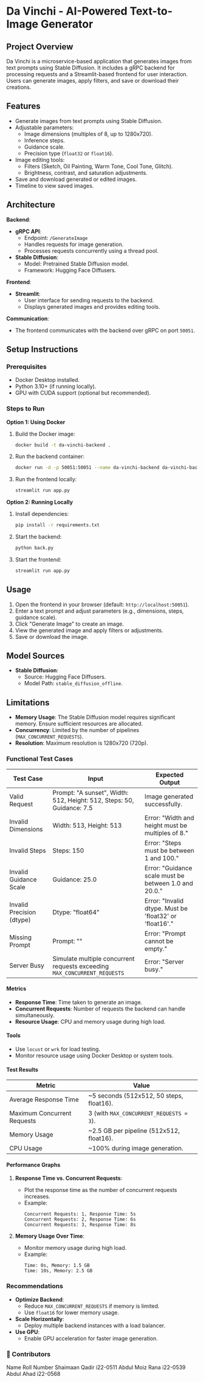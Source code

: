 # Da Vinchi - AI-Powered Text-to-Image Generator

## Project Overview
Da Vinchi is a microservice-based application that generates images from text prompts using Stable Diffusion. It includes a gRPC backend for processing requests and a Streamlit-based frontend for user interaction. Users can generate images, apply filters, and save or download their creations.

## Features
- Generate images from text prompts using Stable Diffusion.
- Adjustable parameters:
  - Image dimensions (multiples of 8, up to 1280x720).
  - Inference steps.
  - Guidance scale.
  - Precision type (`float32` or `float16`).
- Image editing tools:
  - Filters (Sketch, Oil Painting, Warm Tone, Cool Tone, Glitch).
  - Brightness, contrast, and saturation adjustments.
- Save and download generated or edited images.
- Timeline to view saved images.

## Architecture
**Backend**:
- **gRPC API**:
  - Endpoint: `/GenerateImage`
  - Handles requests for image generation.
  - Processes requests concurrently using a thread pool.
- **Stable Diffusion**:
  - Model: Pretrained Stable Diffusion model.
  - Framework: Hugging Face Diffusers.

**Frontend**:
- **Streamlit**:
  - User interface for sending requests to the backend.
  - Displays generated images and provides editing tools.

**Communication**:
- The frontend communicates with the backend over gRPC on port `50051`.

## Setup Instructions

### Prerequisites
- Docker Desktop installed.
- Python 3.10+ (if running locally).
- GPU with CUDA support (optional but recommended).

### Steps to Run

**Option 1: Using Docker**
1. Build the Docker image:
   ```bash
   docker build -t da-vinchi-backend .
   ```
2. Run the backend container:
   ```bash
   docker run -d -p 50051:50051 --name da-vinchi-backend da-vinchi-backend
   ```
3. Run the frontend locally:
   ```bash
   streamlit run app.py
   ```

**Option 2: Running Locally**
1. Install dependencies:
   ```bash
   pip install -r requirements.txt
   ```
2. Start the backend:
   ```bash
   python back.py
   ```
3. Start the frontend:
   ```bash
   streamlit run app.py
   ```

## Usage
1. Open the frontend in your browser (default: `http://localhost:50051`).
2. Enter a text prompt and adjust parameters (e.g., dimensions, steps, guidance scale).
3. Click "Generate Image" to create an image.
4. View the generated image and apply filters or adjustments.
5. Save or download the image.

## Model Sources
- **Stable Diffusion**:
  - Source: Hugging Face Diffusers.
  - Model Path: `stable_diffusion_offline`.

## Limitations
- **Memory Usage**: The Stable Diffusion model requires significant memory. Ensure sufficient resources are allocated.
- **Concurrency**: Limited by the number of pipelines (`MAX_CONCURRENT_REQUESTS`).
- **Resolution**: Maximum resolution is 1280x720 (720p).


### Functional Test Cases
| **Test Case**                | **Input**                                                                 | **Expected Output**                                                                 |
|-------------------------------|---------------------------------------------------------------------------|-------------------------------------------------------------------------------------|
| Valid Request                | Prompt: "A sunset", Width: 512, Height: 512, Steps: 50, Guidance: 7.5     | Image generated successfully.                                                      |
| Invalid Dimensions           | Width: 513, Height: 513                                                  | Error: "Width and height must be multiples of 8."                                  |
| Invalid Steps                | Steps: 150                                                               | Error: "Steps must be between 1 and 100."                                          |
| Invalid Guidance Scale       | Guidance: 25.0                                                           | Error: "Guidance scale must be between 1.0 and 20.0."                              |
| Invalid Precision (dtype)    | Dtype: "float64"                                                         | Error: "Invalid dtype. Must be 'float32' or 'float16'."                            |
| Missing Prompt               | Prompt: ""                                                               | Error: "Prompt cannot be empty."                                                   |
| Server Busy                  | Simulate multiple concurrent requests exceeding `MAX_CONCURRENT_REQUESTS` | Error: "Server busy."                                                              |


#### Metrics
- **Response Time**: Time taken to generate an image.
- **Concurrent Requests**: Number of requests the backend can handle simultaneously.
- **Resource Usage**: CPU and memory usage during high load.

#### Tools
- Use `locust` or `wrk` for load testing.
- Monitor resource usage using Docker Desktop or system tools.

#### Test Results
| **Metric**                  | **Value**                                                                 |
|------------------------------|---------------------------------------------------------------------------|
| Average Response Time        | ~5 seconds (512x512, 50 steps, float16).                                 |
| Maximum Concurrent Requests  | 3 (with `MAX_CONCURRENT_REQUESTS = 3`).                                  |
| Memory Usage                 | ~2.5 GB per pipeline (512x512, float16).                                 |
| CPU Usage                    | ~100% during image generation.                                           |

#### Performance Graphs
1. **Response Time vs. Concurrent Requests**:
   - Plot the response time as the number of concurrent requests increases.
   - Example:
     ```
     Concurrent Requests: 1, Response Time: 5s
     Concurrent Requests: 2, Response Time: 6s
     Concurrent Requests: 3, Response Time: 8s
     ```

2. **Memory Usage Over Time**:
   - Monitor memory usage during high load.
   - Example:
     ```
     Time: 0s, Memory: 1.5 GB
     Time: 10s, Memory: 2.5 GB
     ```

### Recommendations
- **Optimize Backend**:
  - Reduce `MAX_CONCURRENT_REQUESTS` if memory is limited.
  - Use `float16` for lower memory usage.
- **Scale Horizontally**:
  - Deploy multiple backend instances with a load balancer.
- **Use GPU**:
  - Enable GPU acceleration for faster image generation.

### 👥 Contributors
Name	Roll Number
Shaimaan Qadir	i22-0511
Abdul Moiz Rana	i22-0539
Abdul Ahad	i22-0568

